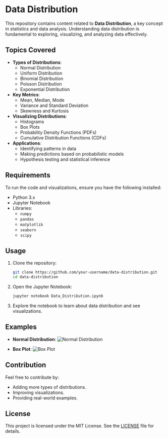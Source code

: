 
# Data Distribution

This repository contains content related to **Data Distribution**, a key concept in statistics and data analysis. 
Understanding data distribution is fundamental to exploring, visualizing, and analyzing data effectively.

## Topics Covered

- **Types of Distributions**:
  - Normal Distribution
  - Uniform Distribution
  - Binomial Distribution
  - Poisson Distribution
  - Exponential Distribution
- **Key Metrics**:
  - Mean, Median, Mode
  - Variance and Standard Deviation
  - Skewness and Kurtosis
- **Visualizing Distributions**:
  - Histograms
  - Box Plots
  - Probability Density Functions (PDFs)
  - Cumulative Distribution Functions (CDFs)
- **Applications**:
  - Identifying patterns in data
  - Making predictions based on probabilistic models
  - Hypothesis testing and statistical inference

## Requirements

To run the code and visualizations, ensure you have the following installed:

- Python 3.x
- Jupyter Notebook
- Libraries:
  - `numpy`
  - `pandas`
  - `matplotlib`
  - `seaborn`
  - `scipy`

## Usage

1. Clone the repository:
   ```bash
   git clone https://github.com/your-username/data-distribution.git
   cd data-distribution
   ```

2. Open the Jupyter Notebook:
   ```bash
   jupyter notebook Data_Distribution.ipynb
   ```

3. Explore the notebook to learn about data distribution and see visualizations.

## Examples

- **Normal Distribution**:
  ![Normal Distribution](https://via.placeholder.com/600x200?text=Normal+Distribution)

- **Box Plot**:
  ![Box Plot](https://via.placeholder.com/600x200?text=Box+Plot)

## Contribution

Feel free to contribute by:
- Adding more types of distributions.
- Improving visualizations.
- Providing real-world examples.

## License

This project is licensed under the MIT License. See the [LICENSE](LICENSE) file for details.
